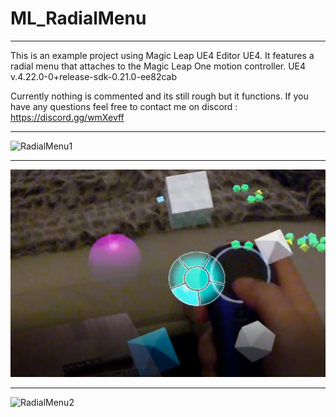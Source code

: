 # ML_RadialMenu
___
This is an example project using Magic Leap UE4 Editor UE4. It features a radial menu that attaches to the Magic Leap One motion controller. UE4 v.4.22.0-0+release-sdk-0.21.0-ee82cab 

Currently nothing is commented and its still rough but it functions. If you have any questions feel free to contact me on discord : https://discord.gg/wmXevff
___
![RadialMenu1](/assets/RadialMenu1.gif)
___
![Image1](/assets/Image1.PNG)
___
![RadialMenu2](/assets/RadialMenu2.gif)

